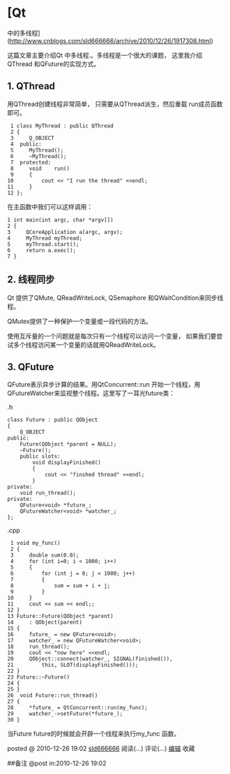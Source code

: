 #  [Qt
中的多线程](http://www.cnblogs.com/sld666666/archive/2010/12/26/1917308.html)

这篇文章主要介绍Qt 中多线程.。多线程是一个很大的课题， 这里我介绍QThread 和QFuture的实现方式。

## 1\. QThread

用QThread创建线程非常简单， 只需要从QThread派生，然后重载 run成员函数即可。

     1 class MyThread : public QThread   
     2 {   
     3     Q_OBJECT  
     4  public:   
     5     MyThread();   
     6     ~MyThread();   
     7  protected:   
     8     void    run()   
     9     {   
    10         cout << "I run the thread" <<endl;   
    11     }  
    12 };

在主函数中我们可以这样调用：

    1 int main(int argc, char *argv[])   
    2 {   
    3     QCoreApplication a(argc, argv);   
    4     MyThread myThread;   
    5     myThread.start();  
    6     return a.exec();   
    7 }

## 2\. 线程同步

Qt 提供了QMute, QReadWriteLock, QSemaphore 和QWaitCondition来同步线程。

QMutex提供了一种保护一个变量或一段代码的方法。

使用互斥量的一个问题就是每次只有一个线程可以访问一个变量， 如果我们要尝试多个线程访问某一个变量的话就用QReadWriteLock。

## 3\. QFuture

QFuture表示异步计算的结果。用QtConcurrent::run
开始一个线程，用QFutureWatcher来监视整个线程。这里写了一耳光future类：

.h

    class Future : public QObject   
    {   
        Q_OBJECT   
    public:   
        Future(QObject *parent = NULL);   
        ~Future();  
        public slots:   
            void displayFinished()   
            {   
                cout << "finshed thread" <<endl;   
            }   
    private:   
        void run_thread();   
    private:   
        QFuture<void> *future_;   
        QFutureWatcher<void> *watcher_;  
    };

.cpp

     1 void my_func()   
     2 {   
     3     double sum(0.0);  
     4     for (int i=0; i < 1000; i++)   
     5     {   
     6         for (int j = 0; j < 1000; j++)   
     7         {   
     8             sum = sum + i + j;   
     9         }   
    10     }  
    11     cout << sum << endl;;   
    12 }  
    13 Future::Future(QObject *parent)   
    14     : QObject(parent)   
    15 {   
    16     future_ = new QFuture<void>;   
    17     watcher_ = new QFutureWatcher<void>;   
    18     run_thread();   
    19     cout << "now here" <<endl;  
    20     QObject::connect(watcher_, SIGNAL(finished()),   
    21         this, SLOT(displayFinished()));   
    22 }  
    23 Future::~Future()   
    24 {  
    25 }  
    26  void Future::run_thread()   
    27 {   
    28     *future_ = QtConcurrent::run(my_func);   
    29     watcher_->setFuture(*future_);   
    30 }

当Future future的时候就会开辟一个线程来执行my_func 函数。

posted @ 2010-12-26 19:02 [sld666666](http://www.cnblogs.com/sld666666/)
阅读(...) 评论(...) [编辑](https://i.cnblogs.com/EditPosts.aspx?postid=1917308) 收藏

##备注 
 @post in:2010-12-26 19:02